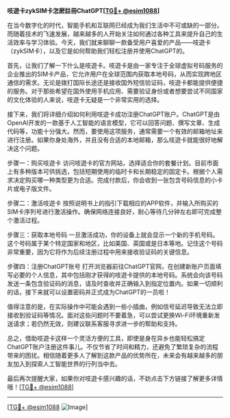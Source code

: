 **吱遊卡zykSIM卡怎麽註冊ChatGPT[[TG💪+ @esim1088](https://t.me/s/esim1088)]**

在当今数字化的时代，智能手机和互联网已经成为我们生活中不可或缺的一部分。而随着技术的飞速发展，越来越多的人开始关注如何通过各种工具来提升自己的生活效率与学习体验。今天，我们就来聊聊一款备受用户喜爱的产品——吱遊卡（zykSIM卡），以及它是如何帮助我们轻松注册并使用ChatGPT的。

首先，让我们了解一下什么是吱遊卡。吱遊卡是由一家专注于全球虚拟号码服务的企业推出的SIM卡产品，它允许用户在全球范围内获取本地号码，从而实现跨地区通信的需求。无论是拨打国际长途还是接收国外短信验证码，吱遊卡都能提供便捷的服务。对于那些希望在国外使用手机应用、需要验证身份或者想要尝试不同国家的文化体验的人来说，吱遊卡无疑是一个非常实用的选择。

接下来，我们将详细介绍如何利用吱遊卡成功注册ChatGPT账户。ChatGPT是由OpenAI开发的一款基于人工智能的语言模型，它可以回答问题、撰写文章、生成代码等，功能十分强大。然而，要使用这项服务，通常需要一个有效的邮箱地址来进行注册。如果你身处海外，并且没有合适的本地邮箱，那么吱遊卡就能很好地解决这个问题。

步骤一：购买吱遊卡
访问吱遊卡的官方网站，选择适合你的套餐计划。目前市面上有多种版本可供挑选，包括短期使用的临时卡和长期稳定的固定卡。根据个人需求决定购买哪一种类型更为合适。完成付款后，你会收到一张包含号码信息的小卡片或电子版文件。

步骤二：激活吱遊卡
按照说明书上的指引下载相应的APP软件，并输入所购买的SIM卡序列号进行激活操作。确保网络连接良好，耐心等待几分钟左右即可完成整个激活过程。

步骤三：获取本地号码
一旦激活成功，你的设备上就会显示一个新的手机号码。这个号码属于某个特定国家和地区，比如美国、英国或是日本等地。记住这个号码非常重要，因为它将作为后续注册过程中用来接收验证码的关键信息。

步骤四：注册ChatGPT账号
打开浏览器前往ChatGPT官网，在创建新账户页面填写必要的个人信息，其中包括刚才获得的吱遊卡提供的本地号码。系统会向该号码发送一条包含验证码的消息，请及时查收并正确输入到指定位置内。如果一切顺利的话，接下来就可以设置密码并正式成为ChatGPT的一员啦！

值得注意的是，在实际操作中可能会遇到一些小插曲，例如信号延迟导致无法立即接收到验证码等情况。面对这些问题时不要着急，可以尝试更换Wi-Fi环境重新发送请求；若仍然无效，则建议联系客服寻求进一步的帮助和支持。

总之，借助吱遊卡这样一个灵活方便的工具，即使是身在异乡也能轻松搞定ChatGPT账户注册这件事儿。不仅节省了时间和精力，还避免了繁琐复杂的流程带来的困扰。相信随着更多人了解到这款产品的优势所在，未来会有越来越多的朋友加入到探索人工智能世界的行列当中去。

最后再次提醒大家，如果你对吱遊卡感兴趣的话，不妨点击下方链接了解更多详情哦！[[TG💪+ @esim1088](https://t.me/s/esim1088)]

---

[[TG💪+ @esim1088](https://t.me/s/esim1088) ![Image](https://i.postimg.cc/4NQfJmqS/Snipaste-2025-05-13-00-14-12.png)]